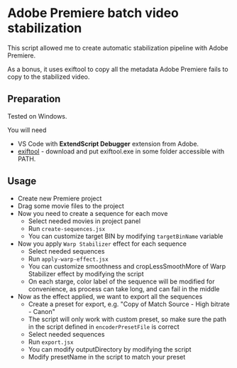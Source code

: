 # Adobe Premiere batch video stabilization

This script allowed me to create automatic stabilization pipeline with Adobe Premiere.

As a bonus, it uses exiftool to copy all the metadata Adobe Premiere fails to copy to the stabilized video.

## Preparation

Tested on Windows.

You will need
- VS Code with **ExtendScript Debugger** extension from Adobe.
- [exiftool](https://exiftool.org/) - download and put exiftool.exe in some folder accessible with PATH.

## Usage

- Create new Premiere project
- Drag some movie files to the project
- Now you need to create a sequence for each move
    - Select needed movies in project panel
    - Run `create-sequences.jsx`
    - You can customize target BIN by modifying `targetBinName` variable
- Now you apply `Warp Stabilizer` effect for each sequence
    - Select needed sequences
    - Run `apply-warp-effect.jsx`
    - You can customize smoothness and cropLessSmoothMore of Warp Stabilizer effect by modifying the script
    - On each starge, color label of the sequence will be modified for convenience, as process can take long, and can fail in the middle
- Now as the effect applied, we want to export all the sequences
    - Create a preset for export, e.g. "Copy of Match Source - High bitrate - Canon"
    - The script will only work with custom preset, so make sure the path in the script defined in `encoderPresetFile` is correct
    - Select needed sequences
    - Run `export.jsx`
    - You can modify outputDirectory by modifying the script
    - Modify presetName in the script to match your preset
